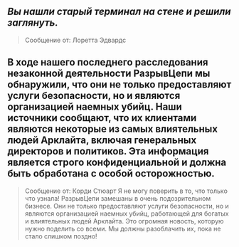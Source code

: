 ## _Вы нашли старый терминал на стене и решили заглянуть._

> Сообщение от: Лоретта Эдвардс

## В ходе нашего последнего расследования незаконной деятельности РазрывЦепи мы обнаружили, что они не только предоставляют услуги безопасности, но и являются организацией наемных убийц. Наши источники сообщают, что их клиентами являются некоторые из самых влиятельных людей Арклайта, включая генеральных директоров и политиков. Эта информация является строго конфиденциальной и должна быть обработана с особой осторожностью.

> Сообщение от: Корди Стюарт
> Я не могу поверить в то, что только что узнала! РазрывЦепи замешаны в очень подозрительном бизнесе. Они не только предоставляют услуги безопасности, но и являются организацией наемных убийц, работающей для богатых и влиятельных людей Арклайта. Это огромная новость, которую нужно поделить со всеми. Мы должны разоблачить их, пока не стало слишком поздно!
